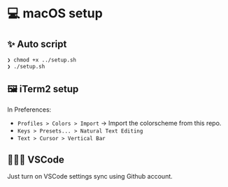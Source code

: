 # 💻 macOS setup

## ✨ Auto script

```bash
❯ chmod +x ../setup.sh
❯ ./setup.sh
```

## 🖼 iTerm2 setup

In Preferences:

- `Profiles > Colors > Import` -> Import the colorscheme from this repo.
- `Keys > Presets... > Natural Text Editing`
- `Text > Cursor > Vertical Bar`

## 👨🏻‍💻 VSCode

Just turn on VSCode settings sync using Github account.
